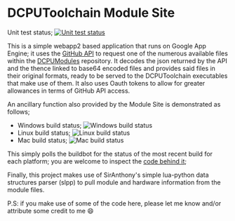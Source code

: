 DCPUToolchain Module Site
======================

Unit test status; [![Unit test status](https://secure.travis-ci.org/Mause/dcputoolchain-module-site.png?branch=master)](https://travis-ci.org/Mause/dcputoolchain-module-site)


This is a simple webapp2 based application that runs on Google App Engine; it uses the [GitHub API](http://developer.github.com/) to request one of the numerous available files within the [DCPUModules](http://github.com/DCPUTeam/DCPUModules) repository.
It decodes the json returned by the API and the thence linked to base64 encoded files and provides said files in their original formats, ready to be served to the DCPUToolchain executables that make use of them. It also uses Oauth tokens to allow for greater allowances in terms of GitHub API access.

An ancillary function also provided by the Module Site is demonstrated as follows;

 *  Windows build status; ![Windows build status](http://dms.dcputoolcha.in/status/windows.png)
 *  Linux build status; ![Linux build status](http://dms.dcputoolcha.in/status/linux.png)
 *  Mac build status; ![Mac build status](http://dms.dcputoolcha.in/status/mac.png)

This simply polls the buildbot for the status of the most recent build for each platform; you are welcome to inspect the [code behind it](https://github.com/Mause/dcputoolchain_lua_site/blob/master/main.py#L190);

Finally, this project makes use of SirAnthony's simple lua-python data structures parser (slpp) to pull module and hardware information from the module files.

P.S: if you make use of some of the code here, please let me know and/or attribute some credit to me :smile:
